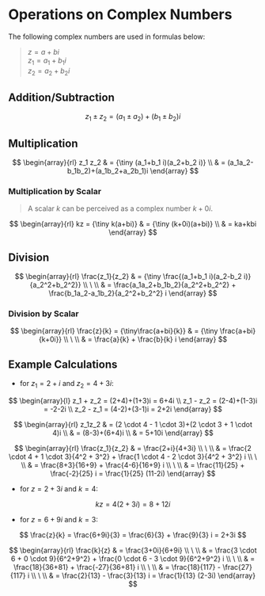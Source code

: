 # Operations on Complex Numbers

The following complex numbers are used in formulas below:

> $z = a + bi$  
> $z_1 = a_1 + b_1 i$  
> $z_2 = a_2 + b_2 i$

## Addition/Subtraction

$$
z_1 \pm z_2 = (a_1 \pm a_2) + (b_1 \pm b_2)i
$$

## Multiplication

$$
\begin{array}{rl}
z_1 z_2 & = {\tiny (a_1+b_1 i)(a_2+b_2 i)}
\\
& = (a_1a_2-b_1b_2)+(a_1b_2+a_2b_1)i
\end{array}
$$

### Multiplication by Scalar

> A scalar $k$ can be perceived as a complex number $k+0i$.

$$
\begin{array}{rl}
kz = {\tiny k(a+bi)} & = {\tiny (k+0i)(a+bi)}
\\
& = ka+kbi
\end{array}
$$

## Division

$$
\begin{array}{rl}
\frac{z_1}{z_2} & = {\tiny \frac{(a_1+b_1 i)(a_2-b_2 i)}{a_2^2+b_2^2}}
\\
\ 
\\
& = \frac{a_1a_2+b_1b_2}{a_2^2+b_2^2} + \frac{b_1a_2-a_1b_2}{a_2^2+b_2^2} i
\end{array}
$$

### Division by Scalar

$$
\begin{array}{rl}
\frac{z}{k} = {\tiny\frac{a+bi}{k}} & = {\tiny \frac{a+bi}{k+0i}}
\\
\ 
\\
& = \frac{a}{k} + \frac{b}{k} i
\end{array}
$$

## Example Calculations

- for $z_1=2+i$ and $z_2=4+3i$:

$$
\begin{array}{l}
z_1 + z_2 = (2+4)+(1+3)i = 6+4i
\\
z_1 - z_2 = (2-4)+(1-3)i = -2-2i
\\
z_2 - z_1 = (4-2)+(3-1)i = 2+2i
\end{array}
$$

$$
\begin{array}{rl}
z_1z_2 & = (2 \cdot 4 - 1 \cdot 3)+(2 \cdot 3 + 1 \cdot 4)i
\\
& = (8-3)+(6+4)i
\\
& = 5+10i
\end{array}
$$

$$
\begin{array}{rl}
\frac{z_1}{z_2} & = \frac{2+i}{4+3i}
\\
\ 
\\
& = \frac{2 \cdot 4 + 1 \cdot 3}{4^2 + 3^2} + \frac{1 \cdot 4 - 2 \cdot 3}{4^2 + 3^2} i
\\
\ 
\\
& = \frac{8+3}{16+9} + \frac{4-6}{16+9} i
\\
\ 
\\
& = \frac{11}{25} + \frac{-2}{25} i = \frac{1}{25} (11-2i)
\end{array}
$$

- for $z=2+3i$ and $k=4$:

$$
kz = 4(2+3i) = 8+12i
$$

- for $z=6+9i$ and $k=3$:

$$
\frac{z}{k} = \frac{6+9i}{3} = \frac{6}{3} + \frac{9}{3} i = 2+3i
$$

$$
\begin{array}{rl}
\frac{k}{z} & = \frac{3+0i}{6+9i}
\\
\ 
\\
& = \frac{3 \cdot 6 + 0 \cdot 9}{6^2+9^2} + \frac{0 \cdot 6 - 3 \cdot 9}{6^2+9^2} i
\\
\ 
\\
& = \frac{18}{36+81} + \frac{-27}{36+81} i
\\
\ 
\\
& = \frac{18}{117} - \frac{27}{117} i
\\
\ 
\\
& = \frac{2}{13} - \frac{3}{13} i = \frac{1}{13} (2-3i)
\end{array}
$$
